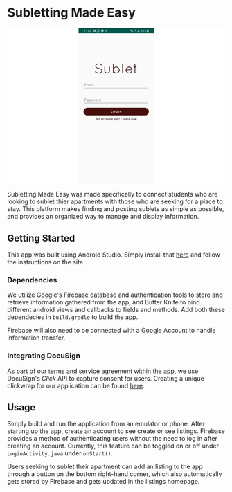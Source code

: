 # Subletting Made Easy
![Homepage](homepage.jpg)

Subletting Made Easy was made specifically to connect students who are looking to sublet thier apartments with those who are seeking for a place to stay. This platform makes finding and posting sublets as simple as possible, and provides an organized way to manage and display information. 

## Getting Started
This app was built using Android Studio. Simply install that [here](https://developer.android.com/studio) and follow the instructions on the site. 

### Dependencies
We utilize Google's Firebase database and authentication tools to store and retrieve information gathered from the app, and Butter Knife to bind different android views and callbacks to fields and methods. Add both these dependecies in `build.gradle` to build the app.

Firebase will also need to be connected with a Google Account to handle information transfer. 

### Integrating DocuSign
As part of our terms and service agreement within the app, we use DocuSign's *Click* API to capture consent for users. Creating a unique clickwrap for our application can be found [here](https://support.docusign.com/en/guides/click-user-guide).

## Usage
Simply build and run the application from an emulator or phone. After starting up the app, create an account to see create or see listings. Firebase provides a method of authenticating users without the need to log in after creating an account. Currently, this feature can be toggled on or off under `LoginActivity.java` under `onStart()`. 

Users seeking to sublet their apartment can add an listing to the app through a button on the bottom right-hand corner, which also automatically gets stored by Firebase and gets updated in the listings homepage.
